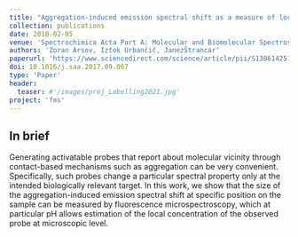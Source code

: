 ```yaml
---
title: "Aggregation-induced emission spectral shift as a measure of local concentration of a pH-activatable rhodamine-based smart probe"
collection: publications
date: 2018-02-05
venue: 'Spectrochimica Acta Part A: Molecular and Biomolecular Spectroscopy'
authors: 'Zoran Arsov, Iztok Urbančič, JanezŠtrancar'
paperurl: 'https://www.sciencedirect.com/science/article/pii/S1386142517307941?via%3Dihub'
doi: 10.1016/j.saa.2017.09.067
type: 'Paper'
header:
  teaser: #'/images/proj_Labelling2021.jpg'
project: 'fms'
---
```


In brief 
--------
Generating activatable probes that report about molecular vicinity through contact-based mechanisms such as aggregation can be very convenient. 
Specifically, such probes change a particular spectral property only at the intended biologically relevant target. 
In this work, we show that the size of the aggregation-induced emission spectral shift at specific position on the sample can be measured by fluorescence microspectroscopy, 
which at particular pH allows estimation of the local concentration of the observed probe at microscopic level. 